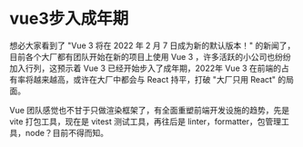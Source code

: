 # vue3步入成年期

想必大家看到了 "Vue 3 将在 2022 年 2 月 7 日成为新的默认版本！" 的新闻了，目前各个大厂都有团队开始在新的项目上使用 Vue 3 ，许多活跃的小公司也纷纷加入行列，这预示着 Vue 3 已经开始步入了成年期，2022年 Vue 3 在前端的占有率将越来越高，或许在大厂中都会与 React 持平，打破 "大厂只用 React" 的局面。

Vue 团队感觉也不甘于只做渲染框架了，有全面重塑前端开发设施的趋势，先是 vite 打包工具，现在是 vitest 测试工具，再往后是 linter，formatter，包管理工具，node？目前不得而知。

